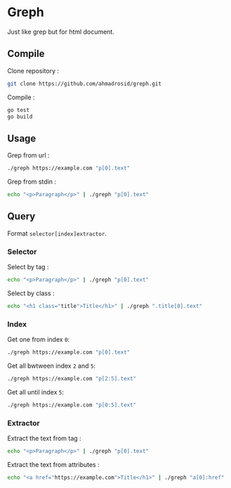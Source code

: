 # Greph

Just like grep but for html document.

## Compile
Clone repository :
```bash
git clone https://github.com/ahmadrosid/greph.git
```

Compile :
```bash
go test
go build
```

## Usage

Grep from url :
```bash
./greph https://example.com "p[0].text"
```

Grep from stdin :
```bash
echo "<p>Paragraph</p>" | ./greph "p[0].text"
```

## Query
Format `selector[index]extractor`.

### Selector
Select by tag :
```bash
echo "<p>Paragraph</p>" | ./greph "p[0].text"
```
Select by class :
```bash
echo "<h1 class="title">Title</h1>" | ./greph ".title[0].text"
```

### Index
Get one from index `0`:
```bash
./greph https://example.com "p[0].text"
```

Get all bwtween index `2` and `5`:
```bash
./greph https://example.com "p[2:5].text"
```

Get all until index `5`:
```bash
./greph https://example.com "p[0:5].text"
```

### Extractor
Extract the text from tag :
```bash
echo "<p>Paragraph</p>" | ./greph "p[0].text"
```
Extract the text from attributes :
```bash
echo "<a href="https://example.com">Title</h1>" | ./greph "a[0]:href"
```